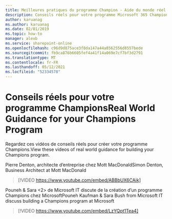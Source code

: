 ```yaml
---
title: Meilleures pratiques du programme Champion - Aide du monde réel
description: Conseils réels pour votre programme Microsoft 365 Champions.
author: karuanag
ms.author: karuanag
ms.date: 02/01/2019
ms.topic: how-to
manager: alexb
ms.service: sharepoint-online
ms.openlocfilehash: c96d9d875ace3f8da147a44a8562556d8557bede
ms.sourcegitcommit: fb9ca876b6605fef4a41f14a069e7cf7bf3d2791
ms.translationtype: MT
ms.contentlocale: fr-FR
ms.lasthandoff: 05/12/2021
ms.locfileid: "52334578"
---
```

# <a name="real-world-guidance-for-your-champions-program"></a><span data-ttu-id="b2a33-103">Conseils réels pour votre programme Champions</span><span class="sxs-lookup"><span data-stu-id="b2a33-103">Real World Guidance for your Champions Program</span></span>

<span data-ttu-id="b2a33-104">Regardez ces vidéos de conseils réels pour créer votre programme Champions.</span><span class="sxs-lookup"><span data-stu-id="b2a33-104">View these videos of real world guidance for building your Champions program.</span></span>  

<span data-ttu-id="b2a33-105">Pierre Denton, architecte d’entreprise chez Mott MacDonald</span><span class="sxs-lookup"><span data-stu-id="b2a33-105">Simon Denton, Business Architect at Mott MacDonald</span></span>

> [!VIDEO https://www.youtube.com/embed/ABBbUX6CAik]

<span data-ttu-id="b2a33-106">Pouneh &amp; Sara <2> de Microsoft IT discute de la création d’un programme Champions chez Microsoft</span><span class="sxs-lookup"><span data-stu-id="b2a33-106">Pouneh Kaufman & Sara Bush from Microsoft IT discuss building a Champions program at Microsoft</span></span>

> [!VIDEO https://www.youtube.com/embed/LzYQpt1Tea4]
